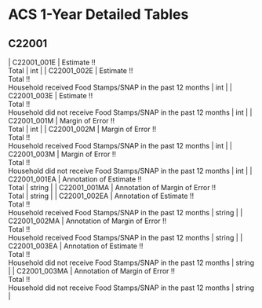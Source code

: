 # ACS 1-Year Detailed Tables

## C22001

| C22001_001E | Estimate !!<br>Total | int |
| C22001_002E | Estimate !!<br>Total !!<br>Household received Food Stamps/SNAP in the past 12 months | int |
| C22001_003E | Estimate !!<br>Total !!<br>Household did not receive Food Stamps/SNAP in the past 12 months | int |
| C22001_001M | Margin of Error !!<br>Total | int |
| C22001_002M | Margin of Error !!<br>Total !!<br>Household received Food Stamps/SNAP in the past 12 months | int |
| C22001_003M | Margin of Error !!<br>Total !!<br>Household did not receive Food Stamps/SNAP in the past 12 months | int |
| C22001_001EA | Annotation of Estimate !!<br>Total | string |
| C22001_001MA | Annotation of Margin of Error !!<br>Total | string |
| C22001_002EA | Annotation of Estimate !!<br>Total !!<br>Household received Food Stamps/SNAP in the past 12 months | string |
| C22001_002MA | Annotation of Margin of Error !!<br>Total !!<br>Household received Food Stamps/SNAP in the past 12 months | string |
| C22001_003EA | Annotation of Estimate !!<br>Total !!<br>Household did not receive Food Stamps/SNAP in the past 12 months | string |
| C22001_003MA | Annotation of Margin of Error !!<br>Total !!<br>Household did not receive Food Stamps/SNAP in the past 12 months | string |

